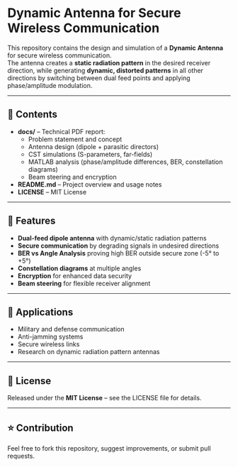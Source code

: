 # Dynamic Antenna for Secure Wireless Communication

This repository contains the design and simulation of a **Dynamic Antenna** for secure wireless communication.  
The antenna creates a **static radiation pattern** in the desired receiver direction, while generating **dynamic, distorted patterns** in all other directions by switching between dual feed points and applying phase/amplitude modulation.  

---

## 📂 Contents
- **docs/** – Technical PDF report:  
  - Problem statement and concept  
  - Antenna design (dipole + parasitic directors)  
  - CST simulations (S-parameters, far-fields)  
  - MATLAB analysis (phase/amplitude differences, BER, constellation diagrams)  
  - Beam steering and encryption  
- **README.md** – Project overview and usage notes  
- **LICENSE** – MIT License

---

## 📡 Features
- **Dual-feed dipole antenna** with dynamic/static radiation patterns  
- **Secure communication** by degrading signals in undesired directions  
- **BER vs Angle Analysis** proving high BER outside secure zone (-5° to +5°)  
- **Constellation diagrams** at multiple angles  
- **Encryption** for enhanced data security  
- **Beam steering** for flexible receiver alignment

---

## 🔧 Applications
- Military and defense communication  
- Anti-jamming systems  
- Secure wireless links  
- Research on dynamic radiation pattern antennas

---

## 📜 License
Released under the **MIT License** – see the LICENSE file for details.

---

## ⭐ Contribution
Feel free to fork this repository, suggest improvements, or submit pull requests.
